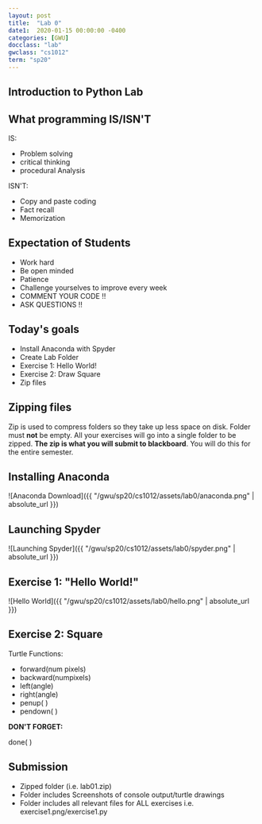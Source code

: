 ```yaml
---
layout: post
title:  "Lab 0"
date1:  2020-01-15 00:00:00 -0400
categories: [GWU]
docclass: "lab"
gwclass: "cs1012"
term: "sp20"
---
```


<head>
  <link href="/css/syntax.css" rel="stylesheet">
</head>

## Introduction to Python Lab

## What programming IS/ISN'T

IS:
- Problem solving
- critical thinking
- procedural Analysis

ISN'T:
- Copy and paste coding
- Fact recall
- Memorization

## Expectation of Students
- Work hard
- Be open minded
- Patience
- Challenge yourselves to improve every week
- COMMENT YOUR CODE !!
- ASK QUESTIONS !!


## Today's goals
- Install Anaconda with Spyder
- Create Lab Folder
- Exercise 1: Hello World!
- Exercise 2: Draw Square
- Zip files

## Zipping files
Zip is used to compress folders so they take up less space on disk. Folder must **not** be empty. All your exercises will go into a single folder to be zipped. **The zip is what you will submit to blackboard**. You will do this for the entire semester.

## Installing Anaconda
![Anaconda Download]({{ "/gwu/sp20/cs1012/assets/lab0/anaconda.png" | absolute_url }})

## Launching Spyder
![Launching Spyder]({{ "/gwu/sp20/cs1012/assets/lab0/spyder.png" | absolute_url }})


## Exercise 1: "Hello World!"
![Hello World]({{ "/gwu/sp20/cs1012/assets/lab0/hello.png" | absolute_url }})

## Exercise 2: Square
Turtle Functions:
- forward(num pixels)
- backward(numpixels)
- left(angle)
- right(angle)
- penup( )
- pendown( )

**DON'T FORGET:**

done( )

## Submission
- Zipped folder (i.e. lab01.zip)
- Folder includes Screenshots of console output/turtle drawings
- Folder includes all relevant files for ALL exercises                                      		i.e. exercise1.png/exercise1.py

